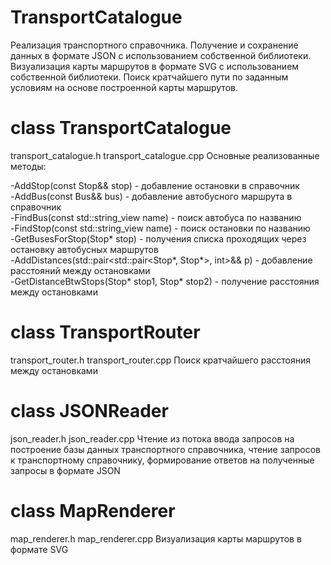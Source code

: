 # TransportCatalogue
Реализация транспортного справочника. Получение и сохранение данных в формате JSON с использованием собственной библиотеки. Визуализация карты маршрутов в формате SVG с использованием собственной библиотеки. Поиск кратчайшего пути по заданным условиям на основе построенной карты маршрутов.

# class TransportCatalogue
transport_catalogue.h
transport_catalogue.cpp
Основные реализованные методы:

-AddStop(const Stop&& stop) - добавление остановки в справочник<br/>
-AddBus(const Bus&& bus) - добавление автобусного маршрута в справочник<br/>
-FindBus(const std::string_view name) - поиск автобуса по названию<br/>
-FindStop(const std::string_view name) - поиск остановки по названию<br/>
-GetBusesForStop(Stop* stop) - получения списка проходящих через остановку автобусных маршрутов<br/>
-AddDistances(std::pair<std::pair<Stop*, Stop*>, int>&& p) - добавление расстояний между остановками<br/>
-GetDistanceBtwStops(Stop* stop1, Stop* stop2) - получение расстояния между остановками<br/>

# class TransportRouter
transport_router.h
transport_router.cpp
Поиск кратчайшего расстояния между остановками

# class JSONReader
json_reader.h
json_reader.cpp
Чтение из потока ввода запросов на построение базы данных транспортного справочника, чтение запросов к транспортному справочнику, формирование ответов на полученные запросы в формате JSON

# class MapRenderer
map_renderer.h
map_renderer.cpp
Визуализация карты маршрутов в формате SVG
